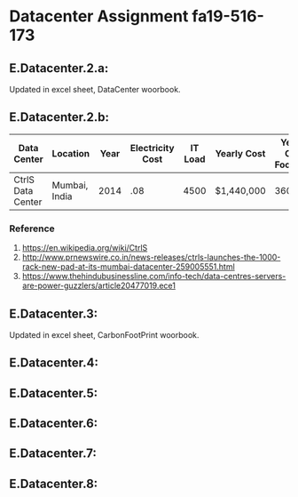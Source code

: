# Datacenter Assignment fa19-516-173

## E.Datacenter.2.a:
Updated in excel sheet, DataCenter woorbook. 

## E.Datacenter.2.b:
|  Data Center | Location   |Year   |Electricity Cost   |IT Load   |Yearly Cost|Yearly CO2 Footprint|Equivalent in Cars|
|---|---|---|---|---|---|---|---|
|  CtrlS Data Center | Mumbai, India  |2014   |.08   | 4500  |$1,440,000|360,000|50000|

### Reference
1. <https://en.wikipedia.org/wiki/CtrlS>
2. <http://www.prnewswire.co.in/news-releases/ctrls-launches-the-1000-rack-new-pad-at-its-mumbai-datacenter-259005551.html>
3. <https://www.thehindubusinessline.com/info-tech/data-centres-servers-are-power-guzzlers/article20477019.ece1>

## E.Datacenter.3:
Updated in excel sheet, CarbonFootPrint woorbook. 

## E.Datacenter.4:

## E.Datacenter.5:

## E.Datacenter.6:

## E.Datacenter.7:

## E.Datacenter.8:
